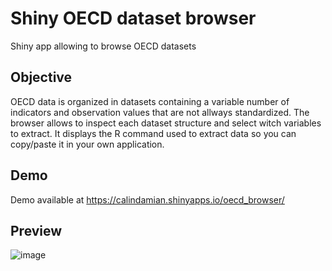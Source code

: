 # Shiny OECD dataset browser
Shiny app allowing to browse OECD datasets

## Objective
OECD data is organized in datasets containing a variable number of indicators and observation values that are not allways standardized.
The browser allows to inspect each dataset structure and select witch variables to extract.
It displays the R command used to extract data so you can copy/paste it in your own application.

## Demo

Demo available at https://calindamian.shinyapps.io/oecd_browser/

## Preview
![image](https://user-images.githubusercontent.com/61669129/79892951-9fdc3a80-8403-11ea-98e4-33316cd21f84.png)


